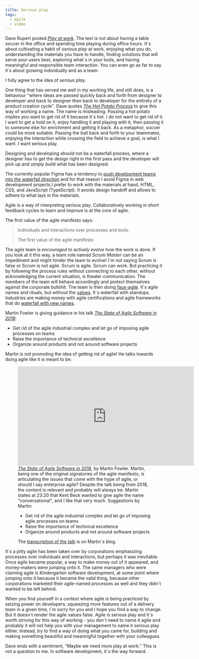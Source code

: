 ```yaml
---
title: Serious play
tags: 
  - agile
  - video
---
```

Dave Rupert posted [<cite>Play at work</cite>](https://daverupert.com/2024/01/play-at-work/). The text is not about having a table soccer in the office and spending time playing during office hours. It´s about cultivating a habit of *serious play* at work, enjoying what you do, understanding the materials you have to handle, finding solutions that will serve your users best, exploring what´s in your tools, and having meaningful and responsible team interaction. You can even go as far to say it´s about growing individually and as a team.

I fully agree to the idea of *serious play*. 

One thing that has served me well in my working life, and still does, is a behaviour  <q>where ideas are passed quickly back and forth from designer to developer and back to designer then back to developer for the entirety of a product creation cycle</q>. Dave quotes [<cite>The Hot Potato Process</cite>](https://danmall.com/posts/hot-potato-process/) to give this way of working a name. The name is misleading. Passing a hot potato implies you want to get rid of it because it´s hot. I do not want to get rid of it. I want to get a hold on it, enjoy handling it and playing with it, then passing it to someone else for enrichment and getting it back. As a metaphor, soccer could be more suitable. Passing the ball back and forth to your teammates, enjoying the interaction while crossing the field to achieve a goal, is what I want. I want serious play.

Designing and developing should not be a waterfall process, where a designer has to get the design right in the first pass and the developer will pick up and *simply* build what has been designed. 

The currently popular Figma has a tendency to [push development teams into the waterfall direction](/2023-06-28-move-on-from-figma/) and for that reason I avoid Figma in web development projects.I prefer to work with the materials at hand, HTML, CSS, and JavaScript (TypeScript). It avoids design handoff and allows to adhere to what lays in the materials.

Agile is a way of interpreting serious play. Collaboratively working in short feedback cycles to learn and improve is at the core of agile. 

The first value of the agile manifesto says:

> Individuals and interactions over processes and tools.
> <footer>The first value of the agile manifesto</footer>

The agile team is *encouraged to actively evolve* how the work is done. If you look at it this way, a team role named *Scrum Master* can be an impediment and might hinder the team to evolve! I´m not saying Scrum is false or Scrum is not agile. Scrum is agile. Scrum can work. But practicing it by following the process rules without connecting to each other, without acknowledging the current situation, is theater communication. The members of the team will behave accordingly and protect themselves against the corporate bullshit. The team is then doing [faux-agile](https://daverupert.com/2019/03/the-state-of-agile-software-in-2018/). It´s agile names and rituals, but without the [values](http://agilemanifesto.org). It´s waterfall with standups. Industries are making money with agile certifications and agile frameworks that do  [waterfall with new names](https://www.halfarsedagilemanifesto.org). 

Martin Fowler is giving guidance in his talk [<cite>The State of Agile Software in 2018</cite>](https://martinfowler.com/articles/agile-aus-2018.html):

- Get rid of the agile industrial complex and let go of imposing agile processes on teams
- Raise the importance of technical excellence
- Organize around products and not around software projects

Martin is not promoting the idea of getting rid of agile! He talks towards doing agile like it is meant to be.

<figure>
<iframe width="560" height="315" src="https://www.youtube.com/embed/G_y2pNj0zZg?si=tTZjETg8HjudKf-L" title="YouTube video player" frameborder="0" allow="accelerometer; autoplay; clipboard-write; encrypted-media; gyroscope; picture-in-picture; web-share" allowfullscreen></iframe>
<figcaption><a href="https://www.youtube.com/watch?v=G_y2pNj0zZg"><cite> The State of Agile Software in 2018</cite></a>, by Martin Fowler. Martin, being one of the original signatories of the agile manifesto, is articulating the issues that come with the hype of agile, or should I say enterprise agile? Despite the talk being from 2018, the content is relevant and probably will always be. Martin states at 23:20 that Kent Beck wanted to give agile the name "conversational", and I like that very much. Suggestions by Martin:
<ul>
<li>Get rid of the agile industrial complex and let go of imposing agile processes on teams</li>
<li>Raise the importance of technical excellence</li>
<li>Organize around products and not around software projects</li>
</ul> 
The <a href="https://martinfowler.com/articles/agile-aus-2018.html ">transcription of the talk</a> is on Martin´s blog.  </figcaption>
</figure>

It´s a pitty agile has been taken over by corporations emphasizing processes over individuals and interactions, but perhaps it was inevitable. Once agile became popular, a way to make money out of it appeared, and money-makers were jumping onto it. The same managers who were claiming agile is Kindergarten software development, at some point where jumping onto it because it became the valid thing, because other corporations marketed their agile-named processes as well and they didn´t wanted to be left behind. 

When you find yourself in a context where agile is being practiced by seizing power on developers, squeezing more features out of a delivery team in a given time, I´m sorry for you and I hope you find a way to change. But it doesn´t render the agile values false. Agile is serious play and it´s worth striving for this way of working - you don´t need to name it agile and probably it will not help you with your management to name it serious play either. Instead, try to find a way of doing what you came for, building and making something beautiful and meaningful together with your colleagues. 

Dave ends with a sentiment, <q>Maybe we need more play at work.</q> This is not a question to me. In software development, it´s the way forward.





